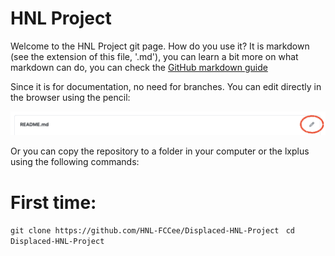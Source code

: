 # HNL Project

Welcome to the HNL Project git page.
How do you use it?
It is markdown (see the extension of this file, '.md'), you can learn a bit more on what markdown can do, you can check the [GitHub markdown guide](https://guides.github.com/features/mastering-markdown/)

Since it is for documentation, no need for branches.
You can edit directly in the browser using the pencil:

![Pencil blue](pencil.png?raw=true "Pencil in blue")

Or you can copy the repository to a folder in your computer or the lxplus using the following commands:

# First time:

```git clone https://github.com/HNL-FCCee/Displaced-HNL-Project ```
```cd Displaced-HNL-Project```
